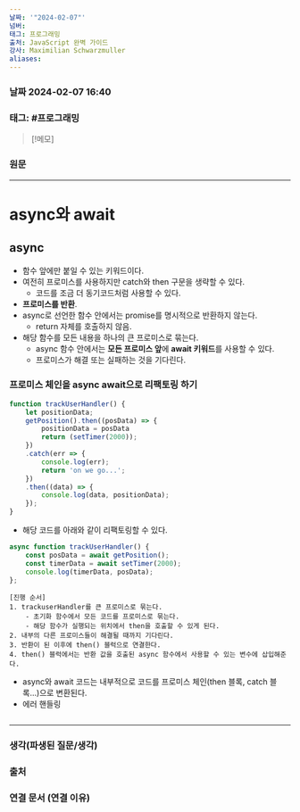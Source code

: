 ```yaml
---
날짜: '"2024-02-07"'
넘버: 
태그: 프로그래밍
출처: JavaScript 완벽 가이드
강사: Maximilian Schwarzmuller
aliases:
---
```

### 날짜  2024-02-07 16:40

### 태그: #프로그래밍 

>[!메모]
>

### 원문
---
# async와  await
## async
- 함수 앞에만 붙일 수 있는 키워드이다.
- 여전히 프로미스를 사용하지만 catch와 then 구문을 생략할 수 있다.
	- 코드를 조금 더 동기코드처럼 사용할 수 있다.
- **프로미스를 반환**.
- async로 선언한 함수 안에서는 promise를 명시적으로 반환하지 않는다.
	- return 자체를 호출하지 않음.
- 해당 함수를 모든 내용을 하나의 큰 프로미스로 묶는다.
	- async 함수 안에서는 **모든 프로미스 앞**에 **await 키워드**를 사용할 수 있다.
	- 프로미스가 해결 또는 실패하는 것을 기다린다. 
### 프로미스 체인을 async await으로 리팩토링 하기
```js
function trackUserHandler() {
	let positionData;
	getPosition().then((posData) => {
		positionData = posData
		return (setTimer(2000));
	})
	.catch(err => {
		console.log(err);
		return 'on we go...';
	})
	.then((data) => {
		console.log(data, positionData);
	});
}
```
- 해당 코드를 아래와 같이 리팩토링할 수 있다.
```js
async function trackUserHandler() {
	const posData = await getPosition();
	const timerData = await setTimer(2000);
	console.log(timerData, posData);
};
```
```
[진행 순서]
1. trackuserHandler를 큰 프로미스로 묶는다.
	- 초기화 함수에서 모든 코드를 프로미스로 묶는다.
	- 해당 함수가 실행되는 위치에서 then을 호출할 수 있게 된다.
2. 내부의 다른 프로미스들이 해결될 때까지 기다린다.
3. 반환이 된 이후에 then() 블럭으로 연결한다.
4. then() 블럭에서는 반환 값을 호출된 async 함수에서 사용할 수 있는 변수에 삽입해준다.
```
- async와 await 코드는 내부적으로 코드를 프로미스 체인(then 블록, catch 블록...)으로 변환된다.
- 에러 핸들링
```js

```
---
### 생각(파생된 질문/생각)

### 출처

### 연결 문서 (연결 이유)
